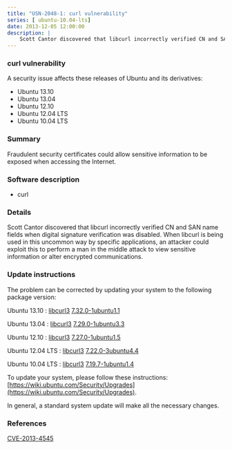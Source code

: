 ```yaml
---
title: "USN-2048-1: curl vulnerability"
series: [ ubuntu-10.04-lts]
date: 2013-12-05 12:00:00
description: |
    Scott Cantor discovered that libcurl incorrectly verified CN and SAN name fields when digital signature verification was disabled. When libcurl is being used in this uncommon way by specific applications, an attacker could exploit this to perform a man in the middle attack to view sensitive information or alter encrypted communications. 
--- 
```

 
### curl vulnerability

A security issue affects these releases of Ubuntu and its derivatives:

* Ubuntu 13.10
* Ubuntu 13.04
* Ubuntu 12.10
* Ubuntu 12.04 LTS
* Ubuntu 10.04 LTS

### Summary

Fraudulent security certificates could allow sensitive information to be exposed when accessing the Internet.

### Software description

* curl 

### Details

Scott Cantor discovered that libcurl incorrectly verified CN and SAN name fields when digital signature verification was disabled. When libcurl is being used in this uncommon way by specific applications, an attacker could exploit this to perform a man in the middle attack to view sensitive information or alter encrypted communications. 

### Update instructions

The problem can be corrected by updating your system to the following package version:

Ubuntu 13.10
 : [libcurl3](https://launchpad.net/ubuntu/+source/curl) <span> [7.32.0-1ubuntu1.1](https://launchpad.net/ubuntu/+source/curl/7.32.0-1ubuntu1.1) </span> 

Ubuntu 13.04
 : [libcurl3](https://launchpad.net/ubuntu/+source/curl) <span> [7.29.0-1ubuntu3.3](https://launchpad.net/ubuntu/+source/curl/7.29.0-1ubuntu3.3) </span> 

Ubuntu 12.10
 : [libcurl3](https://launchpad.net/ubuntu/+source/curl) <span> [7.27.0-1ubuntu1.5](https://launchpad.net/ubuntu/+source/curl/7.27.0-1ubuntu1.5) </span> 

Ubuntu 12.04 LTS
 : [libcurl3](https://launchpad.net/ubuntu/+source/curl) <span> [7.22.0-3ubuntu4.4](https://launchpad.net/ubuntu/+source/curl/7.22.0-3ubuntu4.4) </span> 

Ubuntu 10.04 LTS
 : [libcurl3](https://launchpad.net/ubuntu/+source/curl) <span> [7.19.7-1ubuntu1.4](https://launchpad.net/ubuntu/+source/curl/7.19.7-1ubuntu1.4) </span> 

To update your system, please follow these instructions: [https://wiki.ubuntu.com/Security/Upgrades](https://wiki.ubuntu.com/Security/Upgrades).

In general, a standard system update will make all the necessary changes. 

### References

 [CVE-2013-4545](http://people.ubuntu.com/~ubuntu-security/cve/CVE-2013-4545)
 
